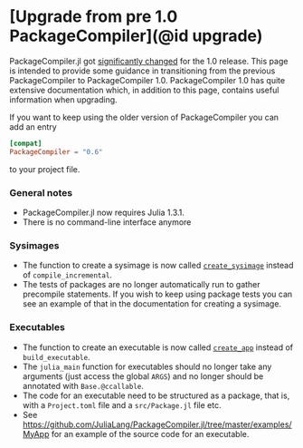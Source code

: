 # [Upgrade from pre 1.0 PackageCompiler](@id upgrade)

PackageCompiler.jl got [significantly
changed](https://github.com/JuliaLang/PackageCompiler.jl/pull/304) for the 1.0
release. This page is intended to provide some guidance in transitioning from
the previous PackageCompiler to PackageCompiler 1.0. PackageCompiler 1.0 has
quite extensive documentation which, in addition to this page, contains useful
information when upgrading.

If you want to keep using the older version of PackageCompiler you can add
an entry

```toml
[compat]
PackageCompiler = "0.6"
```

to your project file.


### General notes

- PackageCompiler.jl now requires Julia 1.3.1.
- There is no command-line interface anymore

### Sysimages

- The function to create a sysimage is now called [`create_sysimage`](@ref) instead of `compile_incremental`.
- The tests of packages are no longer automatically run to gather precompile statements. If you wish to keep using package tests you can see an example of that in the documentation for creating a sysimage.


### Executables
- The function to create an executable is now called [`create_app`](@ref) instead of `build_executable`.
- The `julia_main` function for executables should no longer take any arguments
  (just access the global `ARGS`) and no longer should be annotated with
  `Base.@ccallable`.
- The code for an executable need to be structured as a package, that is, with a
  `Project.toml` file and a `src/Package.jl` file etc.
- See https://github.com/JuliaLang/PackageCompiler.jl/tree/master/examples/MyApp for
  an example of the source code for an executable.

